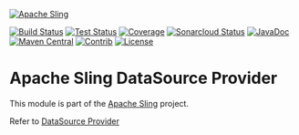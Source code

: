 [![Apache Sling](https://sling.apache.org/res/logos/sling.png)](https://sling.apache.org)

&#32;[![Build Status](https://ci-builds.apache.org/job/Sling/job/modules/job/sling-org-apache-sling-datasource/job/master/badge/icon)](https://ci-builds.apache.org/job/Sling/job/modules/job/sling-org-apache-sling-datasource/job/master/)&#32;[![Test Status](https://img.shields.io/jenkins/tests.svg?jobUrl=https://ci-builds.apache.org/job/Sling/job/modules/job/sling-org-apache-sling-datasource/job/master/)](https://ci-builds.apache.org/job/Sling/job/modules/job/sling-org-apache-sling-datasource/job/master/test/?width=800&height=600)&#32;[![Coverage](https://sonarcloud.io/api/project_badges/measure?project=apache_sling-org-apache-sling-datasource&metric=coverage)](https://sonarcloud.io/dashboard?id=apache_sling-org-apache-sling-datasource)&#32;[![Sonarcloud Status](https://sonarcloud.io/api/project_badges/measure?project=apache_sling-org-apache-sling-datasource&metric=alert_status)](https://sonarcloud.io/dashboard?id=apache_sling-org-apache-sling-datasource)&#32;[![JavaDoc](https://www.javadoc.io/badge/org.apache.sling/org.apache.sling.datasource.svg)](https://www.javadoc.io/doc/org.apache.sling/org-apache-sling-datasource)&#32;[![Maven Central](https://maven-badges.herokuapp.com/maven-central/org.apache.sling/org.apache.sling.datasource/badge.svg)](https://search.maven.org/#search%7Cga%7C1%7Cg%3A%22org.apache.sling%22%20a%3A%22org.apache.sling.datasource%22)&#32;[![Contrib](https://sling.apache.org/badges/status-contrib.svg)](https://github.com/apache/sling-aggregator/blob/master/docs/status/contrib.md) [![License](https://img.shields.io/badge/License-Apache%202.0-blue.svg)](https://www.apache.org/licenses/LICENSE-2.0)

# Apache Sling DataSource Provider

This module is part of the [Apache Sling](https://sling.apache.org) project.

Refer to [DataSource Provider][1]

[1]: http://sling.apache.org/documentation/bundles/datasource-providers.html
